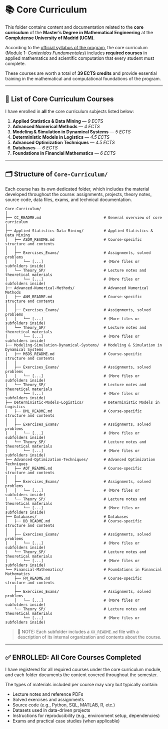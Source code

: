 # 📚 Core Curriculum

This folder contains content and documentation related to the **core curriculum** of the **Master’s Degree in Mathematical Engineering** at the **Complutense University of Madrid (UCM)**.

According to the [official syllabus of the program](https://www.ucm.es/estudios/master-ingenieriamatematica-plan), the core curriculum (Module 1: *Contenidos Fundamentales*) includes **required courses** in applied mathematics and scientific computation that every student must complete.

These courses are worth a total of **39 ECTS credits** and provide essential training in the mathematical and computational foundations of the program.

---

## 📘 List of Core Curriculum Courses

I have enrolled in **all** the core curriculum subjects listed below:

1. **Applied Statistics & Data Mining** — *9 ECTS*  
2. **Advanced Numerical Methods** — *4 ECTS*  
3. **Modeling & Simulation in Dynamical Systems** — *5 ECTS*  
4. **Deterministic Models in Logistics** — *4.5 ECTS*  
5. **Advanced Optimization Techniques** — *4.5 ECTS*  
6. **Databases** — *6 ECTS*  
7. **Foundations in Financial Mathematics** — *6 ECTS*

---

## 🗂️ Structure of `Core-Curriculum/`

Each course has its own dedicated folder, which includes the material developed throughout the course: assignments, projects, theory notes, source code, data files, exams, and technical documentation.

```plaintext
Core-Curriculum/
│
├── CC_README.md                            # General overview of core curriculum
│
├── Applied-Statistics-Data-Mining/         # Applied Statistics & Data Mining
│   ├── ASDM_README.md                      # Course-specific structure and contents
│   │
│   ├── Exercises_Exams/                    # Assignments, solved problems
│   │   └── [...]                           # (More files or subfolders inside)
│   └── Theory_SP/                          # Lecture notes and theoretical materials
│       └── [...]                           # (More files or subfolders inside)
├── Advanced-Numerical-Methods/             # Advanced Numerical Methods
│   ├── ANM_README.md                       # Course-specific structure and contents
│   │
│   ├── Exercises_Exams/                    # Assignments, solved problems
│   │   └── [...]                           # (More files or subfolders inside)
│   └── Theory_SP/                          # Lecture notes and theoretical materials
│       └── [...]                           # (More files or subfolders inside)
├── Modeling-Simulation-Dynamical-Systems/  # Modeling & Simulation in Dynamical Systems
│   ├── MSDS_README.md                      # Course-specific structure and contents
│   │
│   ├── Exercises_Exams/                    # Assignments, solved problems
│   │   └── [...]                           # (More files or subfolders inside)
│   └── Theory_SP/                          # Lecture notes and theoretical materials
│       └── [...]                           # (More files or subfolders inside)
├── Deterministic-Models-Logistics/         # Deterministic Models in Logistics
│   ├── DML_README.md                       # Course-specific structure and contents
│   │
│   ├── Exercises_Exams/                    # Assignments, solved problems
│   │   └── [...]                           # (More files or subfolders inside)
│   └── Theory_SP/                          # Lecture notes and theoretical materials
│       └── [...]                           # (More files or subfolders inside)
├── Advanced-Optimization-Techniques/       # Advanced Optimization Techniques
│   ├── AOT_README.md                       # Course-specific structure and contents
│   │
│   ├── Exercises_Exams/                    # Assignments, solved problems
│   │   └── [...]                           # (More files or subfolders inside)
│   └── Theory_SP/                          # Lecture notes and theoretical materials
│       └── [...]                           # (More files or subfolders inside)
├── Databases/                              # Databases
│   ├── DB_README.md                        # Course-specific structure and contents
│   │
│   ├── Exercises_Exams/                    # Assignments, solved problems
│   │   └── [...]                           # (More files or subfolders inside)
│   └── Theory_SP/                          # Lecture notes and theoretical materials
│       └── [...]                           # (More files or subfolders inside)
└── Financial-Mathematics/                  # Foundations in Financial Mathematics
    ├── FM_README.md                        # Course-specific structure and contents
    │
    ├── Exercises_Exams/                    # Assignments, solved problems
    │   └── [...]                           # (More files or subfolders inside)
    └── Theory_SP/                          # Lecture notes and theoretical materials
        └── [...]                           # (More files or subfolders inside)

```
>📌 NOTE: Each subfolder includes a `XX_README.md` file with a description of its internal organization and contents about the course.


---

## ✅ ENROLLED: All Core Courses Completed

I have registered for all required courses under the core curriculum module, and each folder documents the content covered throughout the semester.

The types of materials included per course may vary but typically contain:

- Lecture notes and reference PDFs  
- Solved exercises and assignments  
- Source code (e.g., Python, SQL, MATLAB, R, etc.)  
- Datasets used in data-driven projects  
- Instructions for reproducibility (e.g., environment setup, dependencies)  
- Exams and practical case studies (when applicable)
